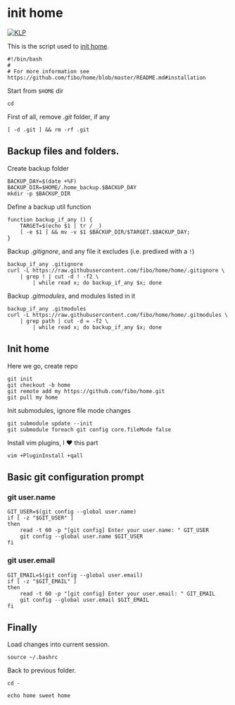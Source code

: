 # init home

[![KLP](https://img.shields.io/badge/kiss-literate-orange.svg)](http://g14n.info/kiss-literate-programming)

This is the script used to [init home](https://github.com/fibo/home/blob/master/README.md#installation).

    #!/bin/bash
    #
    # For more information see https://github.com/fibo/home/blob/master/README.md#installation
    
Start from `$HOME` dir

    cd

First of all, remove *.git* folder, if any

    [ -d .git ] && rm -rf .git

## Backup files and folders.

Create backup folder

    BACKUP_DAY=$(date +%F)
    BACKUP_DIR=$HOME/.home_backup.$BACKUP_DAY
    mkdir -p $BACKUP_DIR
    
Define a backup util function

    function backup_if_any () {
        TARGET=$(echo $1 | tr / _)
        [ -e $1 ] && mv -v $1 $BACKUP_DIR/$TARGET.$BACKUP_DAY;
    }

Backup *.gitignore*, and any file it excludes (i.e. predixed with a `!`)

    backup_if_any .gitignore
    curl -L https://raw.githubusercontent.com/fibo/home/home/.gitignore \
        | grep ! | cut -d ! -f2 \
            | while read x; do backup_if_any $x; done

Backup *.gitmodules*, and modules listed in it

    backup_if_any .gitmodules
    curl -L https://raw.githubusercontent.com/fibo/home/home/.gitmodules \
        | grep path | cut -d = -f2 \
            | while read x; do backup_if_any $x; done

## Init home

Here we go, create repo

    git init
    git checkout -b home
    git remote add my https://github.com/fibo/home.git
    git pull my home

Init submodules, ignore file mode changes

    git submodule update --init
    git submodule foreach git config core.fileMode false

Install vim plugins, I ❤ this part

    vim +PluginInstall +qall

## Basic git configuration prompt

### git user.name

    GIT_USER=$(git config --global user.name)
    if [ -z "$GIT_USER" ]
    then
        read -t 60 -p "[git config] Enter your user.name: " GIT_USER
        git config --global user.name $GIT_USER
    fi

### git user.email

    GIT_EMAIL=$(git config --global user.email)
    if [ -z "$GIT_EMAIL" ]
    then
        read -t 60 -p "[git config] Enter your user.email: " GIT_EMAIL
        git config --global user.email $GIT_EMAIL
    fi

## Finally

Load changes into current session.

    source ~/.bashrc

Back to previous folder.

    cd -

    echo home sweet home

